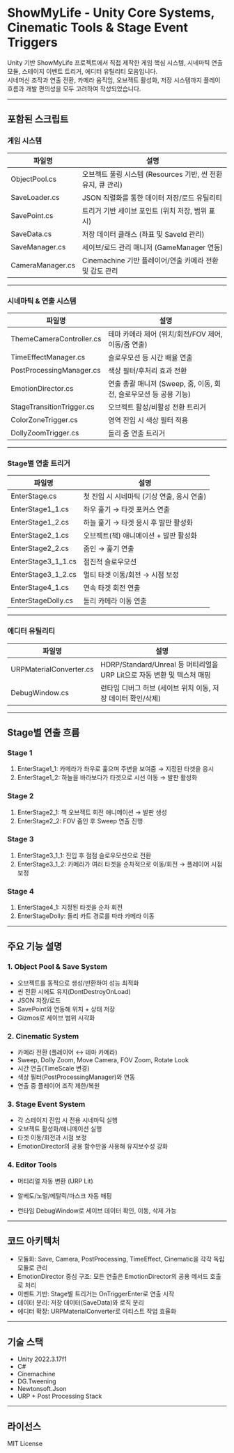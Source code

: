 # ShowMyLife - Unity Core Systems, Cinematic Tools & Stage Event Triggers

Unity 기반 ShowMyLife 프로젝트에서 직접 제작한 게임 핵심 시스템, 시네마틱 연출 모듈, 스테이지 이벤트 트리거, 에디터 유틸리티 모음입니다.  
시네머신 조작과 연출 전환, 카메라 움직임, 오브젝트 활성화, 저장 시스템까지 플레이 흐름과 개발 편의성을 모두 고려하여 작성되었습니다.

---

## 포함된 스크립트

### 게임 시스템
| 파일명 | 설명 |
|--------|------|
| ObjectPool.cs | 오브젝트 풀링 시스템 (Resources 기반, 씬 전환 유지, 큐 관리) |
| SaveLoader.cs | JSON 직렬화를 통한 데이터 저장/로드 유틸리티 |
| SavePoint.cs | 트리거 기반 세이브 포인트 (위치 저장, 범위 표시) |
| SaveData.cs | 저장 데이터 클래스 (좌표 및 SaveId 관리) |
| SaveManager.cs | 세이브/로드 관리 매니저 (GameManager 연동) |
| CameraManager.cs | Cinemachine 기반 플레이어/연출 카메라 전환 및 감도 관리 |

---

### 시네마틱 & 연출 시스템
| 파일명 | 설명 |
|--------|------|
| ThemeCameraController.cs | 테마 카메라 제어 (위치/회전/FOV 제어, 이동/줌 연출) |
| TimeEffectManager.cs | 슬로우모션 등 시간 배율 연출 |
| PostProcessingManager.cs | 색상 필터/후처리 효과 전환 |
| EmotionDirector.cs | 연출 총괄 매니저 (Sweep, 줌, 이동, 회전, 슬로우모션 등 공용 기능) |
| StageTransitionTrigger.cs | 오브젝트 활성/비활성 전환 트리거 |
| ColorZoneTrigger.cs | 영역 진입 시 색상 필터 적용 |
| DollyZoomTrigger.cs | 돌리 줌 연출 트리거 |

---

### Stage별 연출 트리거
| 파일명 | 설명 |
|--------|------|
| EnterStage.cs | 첫 진입 시 시네마틱 (기상 연출, 응시 연출) |
| EnterStage1_1.cs | 좌우 훑기 → 타겟 포커스 연출 |
| EnterStage1_2.cs | 하늘 훑기 → 타겟 응시 후 발판 활성화 |
| EnterStage2_1.cs | 오브젝트(책) 애니메이션 + 발판 활성화 |
| EnterStage2_2.cs | 줌인 → 훑기 연출 |
| EnterStage3_1_1.cs | 점진적 슬로우모션 |
| EnterStage3_1_2.cs | 멀티 타겟 이동/회전 → 시점 보정 |
| EnterStage4_1.cs | 연속 타겟 회전 연출 |
| EnterStageDolly.cs | 돌리 카메라 이동 연출 |

---

### 에디터 유틸리티
| 파일명 | 설명 |
|--------|------|
| URPMaterialConverter.cs | HDRP/Standard/Unreal 등 머티리얼을 URP Lit으로 자동 변환 및 텍스처 매핑 |
| DebugWindow.cs | 런타임 디버그 허브 (세이브 위치 이동, 저장 데이터 확인/삭제) |

---

## Stage별 연출 흐름

### Stage 1
1. EnterStage1_1: 카메라가 좌우로 훑으며 주변을 보여줌 → 지정된 타겟을 응시
2. EnterStage1_2: 하늘을 바라보다가 타겟으로 시선 이동 → 발판 활성화

### Stage 2
1. EnterStage2_1: 책 오브젝트 회전 애니메이션 → 발판 생성
2. EnterStage2_2: FOV 줌인 후 Sweep 연출 진행

### Stage 3
1. EnterStage3_1_1: 진입 후 점점 슬로우모션으로 전환
2. EnterStage3_1_2: 카메라가 여러 타겟을 순차적으로 이동/회전 → 플레이어 시점 보정

### Stage 4
1. EnterStage4_1: 지정된 타겟을 순차 회전
2. EnterStageDolly: 돌리 카트 경로를 따라 카메라 이동

---

## 주요 기능 설명

### 1. Object Pool & Save System
- 오브젝트를 동적으로 생성/반환하여 성능 최적화
- 씬 전환 시에도 유지(DontDestroyOnLoad)
- JSON 저장/로드
- SavePoint와 연동해 위치 + 상태 저장
- Gizmos로 세이브 범위 시각화

### 2. Cinematic System
- 카메라 전환 (플레이어 ↔ 테마 카메라)
- Sweep, Dolly Zoom, Move Camera, FOV Zoom, Rotate Look
- 시간 연출(TimeScale 변경)
- 색상 필터(PostProcessingManager)와 연동
- 연출 중 플레이어 조작 제한/복원

### 3. Stage Event System
- 각 스테이지 진입 시 전용 시네마틱 실행
- 오브젝트 활성화/애니메이션 실행
- 타겟 이동/회전과 시점 보정
- EmotionDirector의 공용 함수만을 사용해 유지보수성 강화

### 4. Editor Tools
- 머티리얼 자동 변환 (URP Lit)
- 알베도/노멀/메탈릭/마스크 자동 매핑
  
- 런타임 DebugWindow로 세이브 데이터 확인, 이동, 삭제 가능

---

## 코드 아키텍처

- 모듈화: Save, Camera, PostProcessing, TimeEffect, Cinematic을 각각 독립 모듈로 관리
- EmotionDirector 중심 구조: 모든 연출은 EmotionDirector의 공용 메서드 호출로 처리
- 이벤트 기반: Stage별 트리거는 OnTriggerEnter로 연출 시작
- 데이터 분리: 저장 데이터(SaveData)와 로직 분리
- 에디터 확장: URPMaterialConverter로 아티스트 작업 효율화

---

## 기술 스택
- Unity 2022.3.17f1
- C#
- Cinemachine
- DG.Tweening
- Newtonsoft.Json
- URP + Post Processing Stack

---

## 라이선스
MIT License
